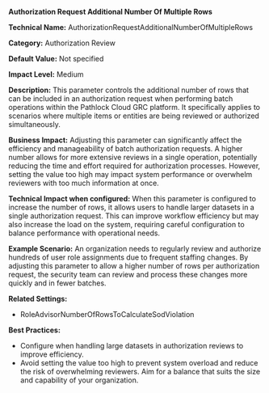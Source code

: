 **Authorization Request Additional Number Of Multiple Rows**

**Technical Name:** AuthorizationRequestAdditionalNumberOfMultipleRows

**Category:** Authorization Review

**Default Value:** Not specified

**Impact Level:** Medium

**Description:** This parameter controls the additional number of rows that can be included in an authorization request when performing batch operations within the Pathlock Cloud GRC platform. It specifically applies to scenarios where multiple items or entities are being reviewed or authorized simultaneously.

**Business Impact:** Adjusting this parameter can significantly affect the efficiency and manageability of batch authorization requests. A higher number allows for more extensive reviews in a single operation, potentially reducing the time and effort required for authorization processes. However, setting the value too high may impact system performance or overwhelm reviewers with too much information at once.

**Technical Impact when configured:** When this parameter is configured to increase the number of rows, it allows users to handle larger datasets in a single authorization request. This can improve workflow efficiency but may also increase the load on the system, requiring careful configuration to balance performance with operational needs.

**Example Scenario:** An organization needs to regularly review and authorize hundreds of user role assignments due to frequent staffing changes. By adjusting this parameter to allow a higher number of rows per authorization request, the security team can review and process these changes more quickly and in fewer batches.

**Related Settings:**
- RoleAdvisorNumberOfRowsToCalculateSodViolation

**Best Practices:** 
- Configure when handling large datasets in authorization reviews to improve efficiency.
- Avoid setting the value too high to prevent system overload and reduce the risk of overwhelming reviewers. Aim for a balance that suits the size and capability of your organization.